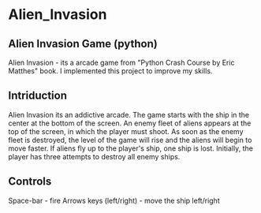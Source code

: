 # Alien_Invasion
## Alien Invasion Game (python)

Alien Invasion - its a arcade game from "Python Crash Course by Eric Matthes" book.
I implemented this project to improve my skills.

## Intriduction

Alien Invasion its an addictive arcade. The game starts with the ship in the center at the bottom of the screen.
An enemy fleet of aliens appears at the top of the screen, in which the player must shoot. 
As soon as the enemy fleet is destroyed, the level of the game will rise and the aliens will begin to move faster.
If aliens fly up to the player's ship, one ship is lost. 
Initially, the player has three attempts to destroy all enemy ships.

## Controls

Space-bar - fire
Arrows keys (left/right) - move the ship left/right

